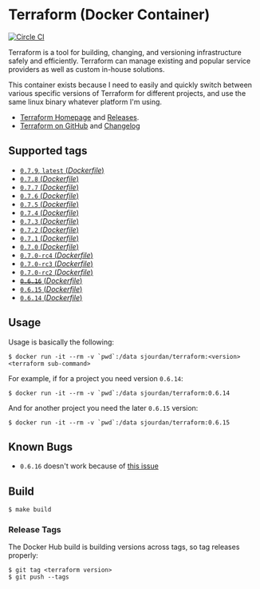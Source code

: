 # Terraform (Docker Container)

[![Circle CI](https://circleci.com/gh/sjourdan/terraform-docker.svg?style=shield)](https://circleci.com/gh/sjourdan/terraform-docker)

Terraform is a tool for building, changing, and versioning infrastructure safely and efficiently. Terraform can manage existing and popular service providers as well as custom in-house solutions.

This container exists because I need to easily and quickly switch between various specific versions of Terraform for different projects, and use the same linux binary whatever platform I'm using.

- [Terraform Homepage](https://www.terraform.io/) and [Releases](https://releases.hashicorp.com/terraform/).
- [Terraform on GitHub](https://github.com/hashicorp/terraform) and [Changelog](https://github.com/hashicorp/terraform/blob/master/CHANGELOG.md)

## Supported tags

-	[`0.7.9`, `latest` (*Dockerfile*)](https://github.com/sjourdan/terraform-docker/blob/0.7.9/Dockerfile)
-	[`0.7.8` (*Dockerfile*)](https://github.com/sjourdan/terraform-docker/blob/0.7.8/Dockerfile)
-	[`0.7.7` (*Dockerfile*)](https://github.com/sjourdan/terraform-docker/blob/0.7.7/Dockerfile)
-	[`0.7.6` (*Dockerfile*)](https://github.com/sjourdan/terraform-docker/blob/0.7.6/Dockerfile)
-	[`0.7.5` (*Dockerfile*)](https://github.com/sjourdan/terraform-docker/blob/0.7.5/Dockerfile)
-	[`0.7.4` (*Dockerfile*)](https://github.com/sjourdan/terraform-docker/blob/0.7.4/Dockerfile)
-	[`0.7.3` (*Dockerfile*)](https://github.com/sjourdan/terraform-docker/blob/0.7.3/Dockerfile)
-	[`0.7.2` (*Dockerfile*)](https://github.com/sjourdan/terraform-docker/blob/0.7.2/Dockerfile)
-	[`0.7.1` (*Dockerfile*)](https://github.com/sjourdan/terraform-docker/blob/0.7.1/Dockerfile)
-	[`0.7.0` (*Dockerfile*)](https://github.com/sjourdan/terraform-docker/blob/0.7.0/Dockerfile)
-	[`0.7.0-rc4` (*Dockerfile*)](https://github.com/sjourdan/terraform-docker/blob/0.7.0-rc4/Dockerfile)
-	[`0.7.0-rc3` (*Dockerfile*)](https://github.com/sjourdan/terraform-docker/blob/0.7.0-rc3/Dockerfile)
-	[`0.7.0-rc2` (*Dockerfile*)](https://github.com/sjourdan/terraform-docker/blob/0.7.0-rc2/Dockerfile)
-	[~~`0.6.16`~~ (*Dockerfile*)](https://github.com/sjourdan/terraform-docker/blob/0.6.16/Dockerfile)
-	[`0.6.15` (*Dockerfile*)](https://github.com/sjourdan/terraform-docker/blob/0.6.15/Dockerfile)
-	[`0.6.14` (*Dockerfile*)](https://github.com/sjourdan/terraform-docker/blob/0.6.14/Dockerfile)

## Usage

Usage is basically the following:

```
$ docker run -it --rm -v `pwd`:/data sjourdan/terraform:<version> <terraform sub-command>
```

For example, if for a project you need version `0.6.14`:

```
$ docker run -it --rm -v `pwd`:/data sjourdan/terraform:0.6.14
```

And for another project you need the later `0.6.15` version:

```
$ docker run -it --rm -v `pwd`:/data sjourdan/terraform:0.6.15
```

## Known Bugs

- `0.6.16` doesn't work because of [this issue](https://github.com/hashicorp/terraform/issues/6714)

## Build

```
$ make build
```

### Release Tags

The Docker Hub build is building versions across tags, so tag releases properly:

```
$ git tag <terraform version>
$ git push --tags
```
